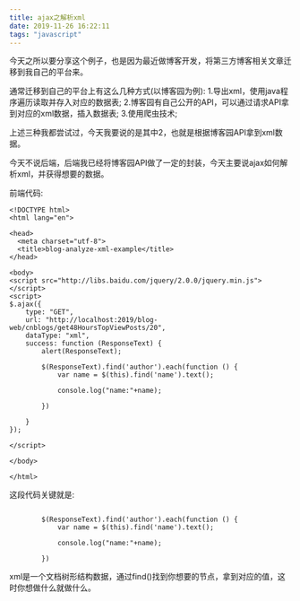 ```yaml
---
title: ajax之解析xml
date: 2019-11-26 16:22:11
tags: "javascript"
---
```


今天之所以要分享这个例子，也是因为最近做博客开发，将第三方博客相关文章迁移到我自己的平台来。

通常迁移到自己的平台上有这么几种方式(以博客园为例):
1.导出xml，使用java程序遍历读取并存入对应的数据表;
2.博客园有自己公开的API，可以通过请求API拿到对应的xml数据，插入数据表;
3.使用爬虫技术;

上述三种我都尝试过，今天我要说的是其中2，也就是根据博客园API拿到xml数据。

今天不说后端，后端我已经将博客园API做了一定的封装，今天主要说ajax如何解析xml，并获得想要的数据。
<!--more-->
前端代码:
```
<!DOCTYPE html>
<html lang="en">

<head>
  <meta charset="utf-8">
  <title>blog-analyze-xml-example</title>
</head>

<body>
<script src="http://libs.baidu.com/jquery/2.0.0/jquery.min.js"></script>
<script>
$.ajax({
	type: "GET",
	url: "http://localhost:2019/blog-web/cnblogs/get48HoursTopViewPosts/20",
	dataType: "xml",
	success: function (ResponseText) {
		alert(ResponseText);
	
		$(ResponseText).find('author').each(function () {
			var name = $(this).find('name').text();
			
			console.log("name:"+name);
			
		})
	
	}
});

</script>

</body>

</html>

```

这段代码关键就是:
```

		$(ResponseText).find('author').each(function () {
			var name = $(this).find('name').text();
			
			console.log("name:"+name);
			
		})

```

xml是一个文档树形结构数据，通过find()找到你想要的节点，拿到对应的值，这时你想做什么就做什么。
